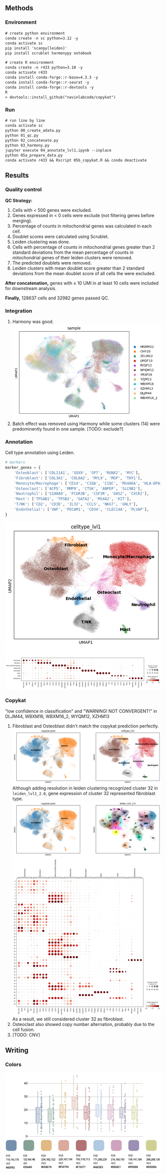 ## Methods

### Environment

```shell
# create python environment
conda create -n sc python=3.12 -y
conda activate sc
pip install 'scanpy[leiden]'
pip install scrublet harmonypy notebook
```

```shell
# create R environment
conda create -n r433 python=3.10 -y
conda activate r433
conda install conda-forge::r-base=4.3.3 -y
conda install conda-forge::r-seurat -y
conda install conda-forge::r-devtools -y
R
> devtools::install_github("navinlabcode/copykat")
```

### Run

```shell
# run line by line
conda activate sc
python 00_create_adata.py
python 01_qc.py
python 02_concatenate.py
python 03_harmony.py
jupyter execute 04_annotate_lvl1.ipynb --inplace
python 05a_prepare_data.py
conda activate r433 && Rscript 05b_copykat.R && conda deactivate
```

## Results

### Quality control

**QC Strategy:**

1. Cells with < 500 genes were excluded.
2. Genes expressed in < 0 cells were exclude (not filtering genes before merging).
3. Percentage of counts in mitochondrial genes was calculated in each cell.
4. Doublet scores were calculated using Scrublet.
5. Leiden clustering was done.
6. Cells with percentage of counts in mitochondrial genes greater than 2
   standard deviations from the mean percentage of counts in mitochondrial
   genes of their leiden clusters were removed.
7. The predicted doublets were removed.
8. Leiden clusters with mean doublet score greater than 2 standard deviations
   from the mean doublet score of all cells the were excluded.

**After concatenation,** genes with ≥ 10 UMI in at least 10 cells were included for downstream analysis.

**Finally,** 128637 cells and 32982 genes passed QC.

### Integration

1. Harmony was good.
   ![harmony](./assets/harmony.png)
2. Batch effect was removed using Harmony while some clusters (14) were predominently found in one sample. [TODO: exclude?]

### Annotation

Cell type annotation using Leiden.

```python
# markers
marker_genes = {
    'Osteoblast': ['COL11A1', 'SOX9', 'SP7', 'RUNX2', 'MYC'],
    'Fibroblast': ['COL3A1', 'COL6A2', 'MYL9', 'MGP', 'THY1'],
    'Monocyte/Macrophage': ['CD14', 'C1QA', 'C1QC', 'MS4A6A', 'HLA-DPA1'],
    'Osteoclast': ['ACP5', 'MMP9', 'CTSK', 'ANPEP', 'SLC9B2'],
    'Neutrophil': ['S100A9', 'FCGR3B', 'CSF3R', 'G0S2', 'CXCR2'],
    'Mast': ['TPSAB1', 'TPSB2', 'GATA2', 'MS4A2', 'KIT'],
    'T/NK': ['CD2', 'CD3D', 'IL32', 'CCL5', 'NKG7', 'GNLY'],
    'Endothelial': ['VWF', 'PECAM1', 'CD34', 'CLEC14A', 'PLVAP'],
}
```

![umap_lvl1](./assets/umap_lvl1.png)
![lvl1_marker](./assets/lvl1_marker.png)

### Copykat

"low confidence in classification" and "WARNING! NOT CONVERGENT!" in DLJM44, WBXM16, WBXM16_2, WYQM12, XZHM13

1. Fibroblast and Osteoblast didn't match the copykat prediction perfectly.
   ![copykat](./assets/copykat_pred.png)
   Although adding resolution in leiden clustering recognized cluster 32 in `leiden_lvl1_2.0`, gene expression of cluster 32 represented fibroblast type.
   ![cls32_copykat](./assets/cls32_copykat.png)
   ![cls32_exp](./assets/cls32_exp.png)
   As a result, we still considered cluster 32 as fibroblast.
2. Osteoclast also showed copy number alternation, probably due to the cell fusion.
3. [TODO: CNV]

## Writing


### Colors

![colors](./assets/colors.png)
